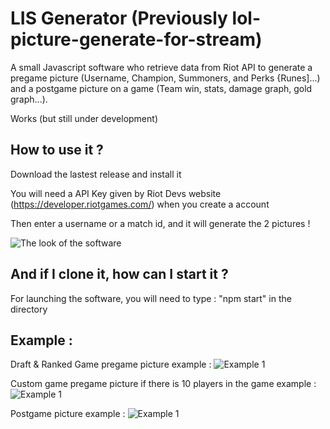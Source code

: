 # LIS Generator (Previously lol-picture-generate-for-stream)
A small Javascript software who retrieve data from Riot API to generate a pregame picture (Username, Champion, Summoners, and Perks {Runes]...) and a postgame picture on a game (Team win, stats, damage graph, gold graph...).

Works (but still under development)

How to use it ?
---
Download the lastest release and install it

You will need a API Key given by Riot Devs website (https://developer.riotgames.com/) when you create a account

Then enter a username or a match id, and it will generate the 2 pictures !

![The look of the software](https://github.com/Kla35/lol-picture-generate-for-stream/blob/master/software_example.png)

And if I clone it, how can I start it ?
---
For launching the software, you will need to type : "npm start" in the directory

Example :
---
Draft & Ranked Game pregame picture example :
![Example 1](https://github.com/Kla35/lol-runes-overlay/blob/master/picture_example.png)

Custom game pregame picture if there is 10 players in the game example :
![Example 1](https://github.com/Kla35/lol-runes-overlay/blob/master/picture_example2.png)

Postgame picture example :
![Example 1](https://github.com/Kla35/lol-runes-overlay/blob/master/picture_postgame_example.png)
